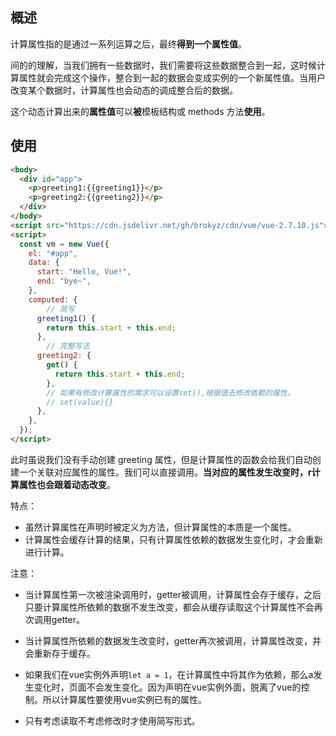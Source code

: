 ## 概述

计算属性指的是通过一系列运算之后，最终**得到一个属性值**。

间的的理解，当我们拥有一些数据时，我们需要将这些数据整合到一起，这时候计算属性就会完成这个操作，整合到一起的数据会变成实例的一个新属性值。当用户改变某个数据时，计算属性也会动态的调成整合后的数据。

这个动态计算出来的**属性值**可以**被**模板结构或 methods 方法**使用**。

## 使用

```html
<body>
  <div id="app">
    <p>greeting1:{{greeting1}}</p>
    <p>greeting2:{{greeting2}}</p>
  </div>
</body>
<script src="https://cdn.jsdelivr.net/gh/brokyz/cdn/vue/vue-2.7.10.js"></script>
<script>
  const vm = new Vue({
    el: "#app",
    data: {
      start: "Hello, Vue!",
      end: "bye~",
    },
    computed: {
        // 简写
      greeting1() {
        return this.start + this.end;
      },
        // 完整写法
      greeting2: {
        get() {
          return this.start + this.end;
        },
        // 如果有修改计算属性的需求可以设置set(),根据值去修改依赖的属性。
        // set(value){}
      },
    },
  });
</script>
```

此时虽说我们没有手动创建 greeting 属性，但是计算属性的函数会给我们自动创建一个关联对应属性的属性。我们可以直接调用。**当对应的属性发生改变时，r计算属性也会跟着动态改变**。

特点：

- 虽然计算属性在声明时被定义为方法，但计算属性的本质是一个属性。
- 计算属性会缓存计算的结果，只有计算属性依赖的数据发生变化时，才会重新进行计算。

注意：

- 当计算属性第一次被渲染调用时，getter被调用，计算属性会存于缓存，之后只要计算属性所依赖的数据不发生改变，都会从缓存读取这个计算属性不会再次调用getter。
- 当计算属性所依赖的数据发生改变时，getter再次被调用，计算属性改变，并会重新存于缓存。

- 如果我们在vue实例外声明`let a = 1`，在计算属性中将其作为依赖，那么a发生变化时，页面不会发生变化。因为声明在vue实例外面，脱离了vue的控制。所以计算属性要使用vue实例已有的属性。
- 只有考虑读取不考虑修改时才使用简写形式。